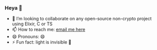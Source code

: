 ### Heya 👋

- 👯 I’m looking to collaborate on any open-source non-crypto project using Elixir, C or TS
- 📫 How to reach me: [email me here](mailto:ooddaa@gmail.com)
- 😄 Pronouns: 😄
- ⚡ Fun fact: light is invisible 🔦
